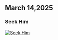 ## March 14,2025

### Seek Him

[![Seek Him](https://raw.githubusercontent.com/linusjf/RIAY/refs/heads/main/March/jpgs/Day73.jpg)](https://youtu.be/aHy3ZmgCEsM "Seek Him")
